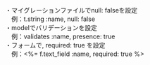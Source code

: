 ・マイグレーションファイルでnull: falseを設定  
　例：t.string :name, null: false  
・modelでバリデーションを設定  
　例：validates :name, presence: true  
・フォームで, required: true を設定  
　例：<%= f.text_field :name, required: true %>  
